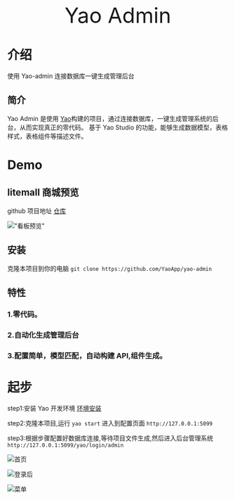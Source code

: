 <center>
<div>
<font size=70>Yao Admin</font>
</div>
</center>

# 介绍

使用 Yao-admin 连接数据库一键生成管理后台

## 简介

Yao Admin 是使用 <a href="https://github.com/YaoApp/yao">Yao</a>构建的项目，通过连接数据库，一键生成管理系统的后台，从而实现真正的零代码。
基于 Yao Studio 的功能，能够生成数据模型，表格样式，表格组件等描述文件。

# Demo

## litemall 商城预览

github 项目地址 [仓库](https://github.com/linlinjava/litemall)

!["看板预览"](https://release-bj-1252011659.cos.ap-beijing.myqcloud.com/docs/yao-admin/litemall%E5%B0%8F%E7%A8%8B%E5%BA%8F%E5%95%86%E5%9F%8E/d435f3ba-f255-462e-83ab-403fdcd5bf5a.gif)

## 安装

克隆本项目到你的电脑 `git clone https://github.com/YaoApp/yao-admin`

## 特性

### 1.零代码。

### 2.自动化生成管理后台

### 3.配置简单，模型匹配，自动构建 API,组件生成。

# 起步

step1:安装 Yao 开发环境 [环境安装](https://yaoapps.com/doc/%E4%BB%8B%E7%BB%8D/%E5%AE%89%E8%A3%85%E8%B0%83%E8%AF%95)

step2:克隆本项目,运行 `yao start` 进入到配置页面 `http://127.0.0.1:5099`

step3:根据步骤配置好数据库连接,等待项目文件生成,然后进入后台管理系统 `http://127.0.0.1:5099/yao/login/admin`

![首页](https://release-bj-1252011659.cos.ap-beijing.myqcloud.com/docs/yao-admin/mall%E5%95%86%E5%9F%8E/1666923331542.png)

![登录后](https://release-bj-1252011659.cos.ap-beijing.myqcloud.com/docs/yao-admin/litemall%E5%B0%8F%E7%A8%8B%E5%BA%8F%E5%95%86%E5%9F%8E/1666923455896.png)

![菜单](https://release-bj-1252011659.cos.ap-beijing.myqcloud.com/docs/yao-admin/litemall%E5%B0%8F%E7%A8%8B%E5%BA%8F%E5%95%86%E5%9F%8E/1666923632955.png)
